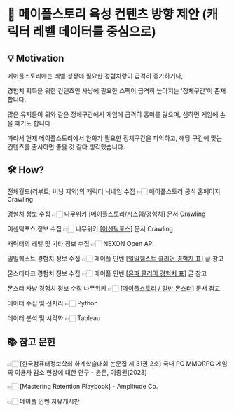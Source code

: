 # 🍁 메이플스토리 육성 컨텐츠 방향 제안 (캐릭터 레벨 데이터를 중심으로)

## 💡 Motivation
메이플스토리에는 레벨 성장에 필요한 경험치량이 급격히 증가하거나,

경험치 획득을 위한 컨텐츠인 사냥에 필요한 스펙이 급격히 높아지는 '정체구간'이 존재합니다.

많은 유저들이 위와 같은 정체구간에서 게임에 급격히 흥미를 잃으며, 심하면 게임에 손을 떼기도 합니다.

따라서 현재 메이플스토리에서 완화가 필요한 정체구간을 파악하고, 해당 구간에 맞는 컨텐츠를 출시하면 좋을 것 같다 생각했습니다.

## 🛠️ How?
전체월드(리부트, 버닝 제외)의 캐릭터 닉네임 수집 👉🏻 메이플스토리 공식 홈페이지 Crawling

경험치 정보 수집 👉🏻 나무위키 [[메이플스토리/시스템/경험치]](https://namu.wiki/w/%EB%A9%94%EC%9D%B4%ED%94%8C%EC%8A%A4%ED%86%A0%EB%A6%AC/%EC%8B%9C%EC%8A%A4%ED%85%9C/%EA%B2%BD%ED%97%98%EC%B9%98) 문서 Crawling

어센틱포스 정보 수집 👉🏻 나무위키 [[어센틱포스]](https://namu.wiki/w/%EC%96%B4%EC%84%BC%ED%8B%B1%ED%8F%AC%EC%8A%A4) 문서 Crawling

캐릭터의 레벨 및 기타 정보 수집 👉🏻 NEXON Open API

일일퀘스트 경험치 정보 수집 👉🏻 메이플 인벤 [[일일퀘스트 클리어 경험치 표]](https://www.inven.co.kr/board/maple/2304/34182) 글 참고

몬스터파크 경험치 정보 수집 👉🏻 메이플 인벤 [[몬파 클리어 경험치 표]](https://www.inven.co.kr/board/maple/2304/34218) 글 참고

몬스터 사냥 경험치 정보 수집 나무위키 👉🏻 [[메이플스토리 / 일반 몬스터]](https://namu.wiki/w/%EB%A9%94%EC%9D%B4%ED%94%8C%EC%8A%A4%ED%86%A0%EB%A6%AC/%EC%9D%BC%EB%B0%98%20%EB%AA%AC%EC%8A%A4%ED%84%B0) 문서 참고

데이터 수집 및 전처리 👉🏻 Python

데이터 분석 및 시각화 👉🏻 Tableau

## 📚 참고 문헌

👉🏻 [한국컴퓨터정보학회 하계학술대회 논문집 제 31권 2호] 국내 PC MMORPG 게임의 이용자 감소 현상에 대한 연구 - 윤준, 이종원(2023)

👉🏻 [Mastering Retention Playbook] - Amplitude Co.

👉🏻 메이플 인벤 자유게시판
